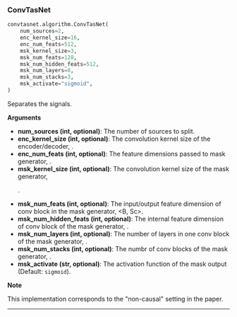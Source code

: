 ### ConvTasNet


```python
convtasnet.algorithm.ConvTasNet(
    num_sources=2,
    enc_kernel_size=16,
    enc_num_feats=512,
    msk_kernel_size=3,
    msk_num_feats=128,
    msk_num_hidden_feats=512,
    msk_num_layers=8,
    msk_num_stacks=3,
    msk_activate="sigmoid",
)
```


Separates the signals.

__Arguments__

- __num_sources (int, optional)__: The number of sources to split.
- __enc_kernel_size (int, optional)__: The convolution kernel size of the encoder/decoder, <L>.
- __enc_num_feats (int, optional)__: The feature dimensions passed to mask generator, <N>.
- __msk_kernel_size (int, optional)__: The convolution kernel size of the mask generator, <P>.
- __msk_num_feats (int, optional)__: The input/output feature dimension of conv block in the mask generator, <B, Sc>.
- __msk_num_hidden_feats (int, optional)__: The internal feature dimension of conv block of the mask generator, <H>.
- __msk_num_layers (int, optional)__: The number of layers in one conv block of the mask generator, <X>.
- __msk_num_stacks (int, optional)__: The numbr of conv blocks of the mask generator, <R>.
- __msk_activate (str, optional)__: The activation function of the mask output (Default: ``sigmoid``).

__Note__

This implementation corresponds to the "non-causal" setting in the paper.


----

